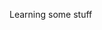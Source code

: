 Learning some stuff

<!---
zachtu/zachtu is a ✨ special ✨ repository because its `README.md` (this file) appears on your GitHub profile.
You can click the Preview link to take a look at your changes.
--->
